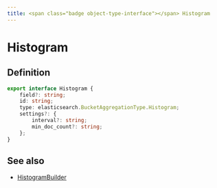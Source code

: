 ```yaml
---
title: <span class="badge object-type-interface"></span> Histogram
---
```

# <span class="badge object-type-interface"></span> Histogram

## Definition

```typescript
export interface Histogram {
	field?: string;
	id: string;
	type: elasticsearch.BucketAggregationType.Histogram;
	settings?: {
		interval?: string;
		min_doc_count?: string;
	};
}

```
## See also

 * <span class="badge builder"></span> [HistogramBuilder](./builder-HistogramBuilder.md)
